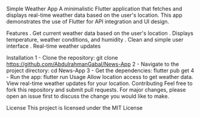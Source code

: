 Simple Weather App
A minimalistic Flutter application that fetches and displays real-time weather data based on the user's location. This app demonstrates the use of Flutter for API integration and UI design.

Features
. Get current weather data based on the user's location
. Displays temperature, weather conditions, and humidity
. Clean and simple user interface
. Real-time weather updates

Installation
1 - Clone the repository:
git clone https://github.com/AbdulrahmanGabal/News-App
2 - Navigate to the project directory:
cd News-App
3 - Get the dependencies:
flutter pub get
4 - Run the app:
flutter run
Usage
Allow location access to get weather data.
View real-time weather updates for your location.
Contributing
Feel free to fork this repository and submit pull requests. For major changes, please open an issue first to discuss the change you would like to make.

License
This project is licensed under the MIT License
